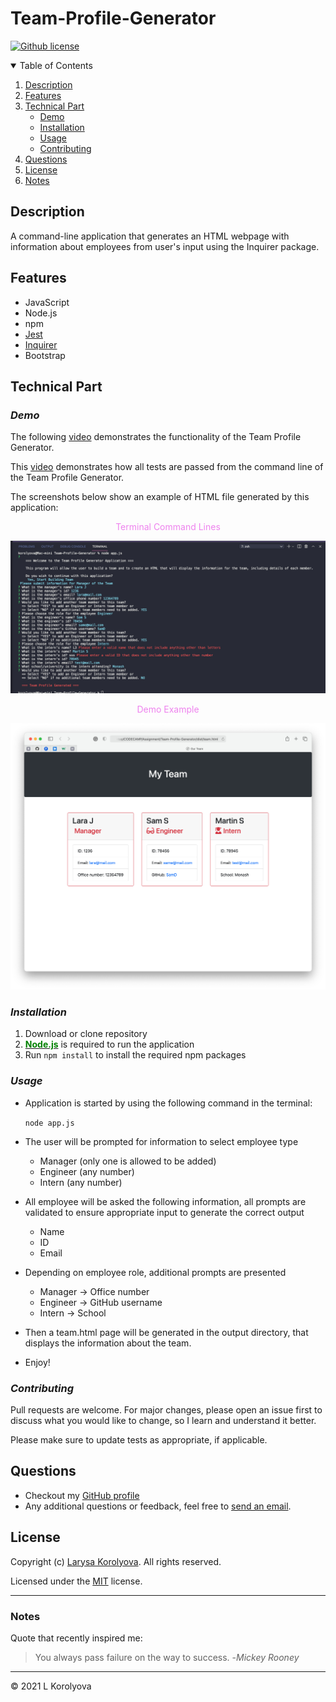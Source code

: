 # Team-Profile-Generator

[![Github license](https://img.shields.io/badge/license-MIT-blue.svg)](https://github.com/KorolyovaLara/Team-Profile-Generator/blob/main/LICENSE)

<details open="closed">
  <summary>Table of Contents</summary>
  <ol>
    <li><a href="#description">Description</a></li>
    <li><a href="#features">Features</a></li>
    <li><a href="#technical-part">Technical Part</a>
        <ul>
            <li><a href="#demo">Demo</a></li>
            <li><a href="#installation">Installation</a></li>
            <li><a href="#usage">Usage</a></li>
            <li><a href="#contributing">Contributing</a></li>
        </ul>
    </li>
    <li><a href="#questions">Questions</a></li>
    <li><a href="#license">License</a></li>
    <li><a href="#notes">Notes</a></li>
  </ol>
</details>

## Description

A command-line application that generates an HTML webpage with information about employees from user's input using the Inquirer package.

## Features

- JavaScript
- Node.js
- npm
- [Jest](https://www.npmjs.com/package/jest)
- [Inquirer](https://www.npmjs.com/package/inquirer)
- Bootstrap

## Technical Part

### _Demo_

The following [video](https://drive.google.com/file/d/1mATOfX9q1x2utXSL0I3UAzbhUCrHPQFs/view?usp=sharing) demonstrates the functionality of the Team Profile Generator.

This [video](https://drive.google.com/file/d/1j6cgTle9vS4-oakUW3zNsA7ypZst4dNH/view?usp=sharing) demonstrates how all tests are passed from the command line of the Team Profile Generator.

The screenshots below show an example of HTML file generated by this application:

<p style="color: violet; text-align: center">Terminal Command Lines</p>

![Example of Terminal](./__demo__/terminalPreview.png)

<p style="color: violet; text-align: center">Demo Example</p>

![Example of Website](./__demo__/websiteExample.png)

### _Installation_

1. Download or clone repository
2. [**<text style="color: green">Node.js</text>**](https://nodejs.org/en/about/) is required to run the application
3. Run `npm install` to install the required npm packages

### _Usage_

- Application is started by using the following command in the terminal:

  `node app.js`

- The user will be prompted for information to select employee type

  - Manager (only one is allowed to be added)
  - Engineer (any number)
  - Intern (any number)

- All employee will be asked the following information, all prompts are validated to ensure appropriate input to generate the correct output

  - Name
  - ID
  - Email

- Depending on employee role, additional prompts are presented

  - Manager -> Office number
  - Engineer -> GitHub username
  - Intern -> School

- Then a team.html page will be generated in the output directory, that displays the information about the team.

- Enjoy!

### _Contributing_

Pull requests are welcome. For major changes, please open an issue first to discuss what you would like to change, so I learn and understand it better.

Please make sure to update tests as appropriate, if applicable.

## Questions

- Checkout my [GitHub profile](https://github.com/KorolyovaLara)
- Any additional questions or feedback, feel free to [send an email](mailto:larakorolyova@gmail.com).

## License

Copyright (c) [Larysa Korolyova](https://www.linkedin.com/in/korolyova/). All rights reserved.

Licensed under the [MIT](https://github.com/KorolyovaLara/README-Generator/blob/main/LICENSE) license.

---

### Notes

Quote that recently inspired me:

> You always pass failure on the way to success. -_Mickey Rooney_

---

© 2021 L Korolyova
